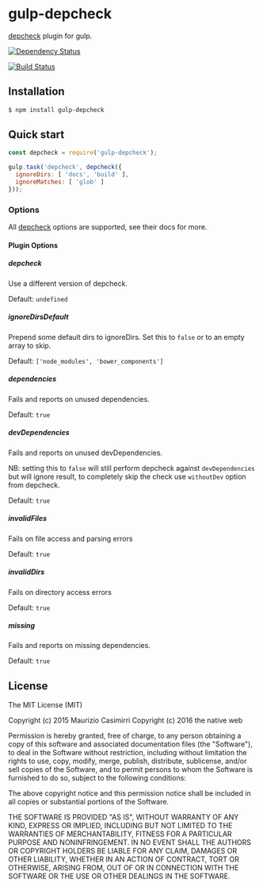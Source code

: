 # gulp-depcheck

[depcheck](https://www.npmjs.com/package/depcheck) plugin for gulp.

[![Dependency Status](https://david-dm.org/mcasimir/gulp-depcheck.svg)](https://david-dm.org/mcasimir/gulp-depcheck)

[![Build Status](https://travis-ci.org/mcasimir/gulp-depcheck.svg?branch=master)](https://travis-ci.org/mcasimir/gulp-depcheck)

## Installation

```bash
$ npm install gulp-depcheck
```

## Quick start

``` js
const depcheck = require('gulp-depcheck');

gulp.task('depcheck', depcheck({
  ignoreDirs: [ 'docs', 'build' ],
  ignoreMatches: [ 'glob' ]
}));
```

### Options

All [depcheck](https://www.npmjs.com/package/depcheck) options are supported, see their docs for more.

#### Plugin Options

##### depcheck

Use a different version of depcheck.

Default: `undefined`

##### ignoreDirsDefault

Prepend some default dirs to ignoreDirs. Set this to `false` or to an empty array to skip.

Default: `['node_modules', 'bower_components']`

##### dependencies

Fails and reports on unused dependencies.

Default: `true`

##### devDependencies

Fails and reports on unused devDependencies.

NB: setting this to `false` will still perform depcheck against `devDependencies` but
will ignore result, to completely skip the check use `withoutDev` option from depcheck.

Default: `true`

##### invalidFiles

Fails on file access and parsing errors

Default: `true`

##### invalidDirs

Fails on directory access errors

Default: `true`

##### missing

Fails and reports on missing dependencies.

Default: `true`

## License

The MIT License (MIT)

Copyright (c) 2015 Maurizio Casimirri
Copyright (c) 2016 the native web

Permission is hereby granted, free of charge, to any person obtaining a copy
of this software and associated documentation files (the "Software"), to deal
in the Software without restriction, including without limitation the rights
to use, copy, modify, merge, publish, distribute, sublicense, and/or sell
copies of the Software, and to permit persons to whom the Software is
furnished to do so, subject to the following conditions:

The above copyright notice and this permission notice shall be included in all
copies or substantial portions of the Software.

THE SOFTWARE IS PROVIDED "AS IS", WITHOUT WARRANTY OF ANY KIND, EXPRESS OR
IMPLIED, INCLUDING BUT NOT LIMITED TO THE WARRANTIES OF MERCHANTABILITY,
FITNESS FOR A PARTICULAR PURPOSE AND NONINFRINGEMENT. IN NO EVENT SHALL THE
AUTHORS OR COPYRIGHT HOLDERS BE LIABLE FOR ANY CLAIM, DAMAGES OR OTHER
LIABILITY, WHETHER IN AN ACTION OF CONTRACT, TORT OR OTHERWISE, ARISING FROM,
OUT OF OR IN CONNECTION WITH THE SOFTWARE OR THE USE OR OTHER DEALINGS IN THE
SOFTWARE.
